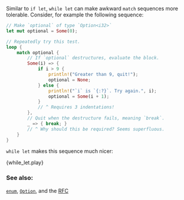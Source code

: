 Similar to `if let`, `while let` can make awkward `match` sequences
more tolerable. Consider, for example the following sequence:

```rust
// Make `optional` of type `Option<i32>`
let mut optional = Some(0);

// Repeatedly try this test.
loop {
    match optional {
        // If `optional` destructures, evaluate the block.
        Some(i) => {
            if i > 9 {
                println!("Greater than 9, quit!");
                optional = None;
            } else {
                println!("`i` is `{:?}`. Try again.", i);
                optional = Some(i + 1);
            }
            // ^ Requires 3 indentations!
        },
        // Quit when the destructure fails, meaning `break`.
        _ => { break; }
        // ^ Why should this be required? Seems superfluous.
    }
}
```

`while let` makes this sequence much nicer:

{while_let.play}

### See also:
[`enum`][enum], [`Option`][option], and the [RFC][while_let_rfc]

[enum]: /enum.html
[option]: /option.html
[while_let_rfc]: https://github.com/rust-lang/rfcs/pull/214
